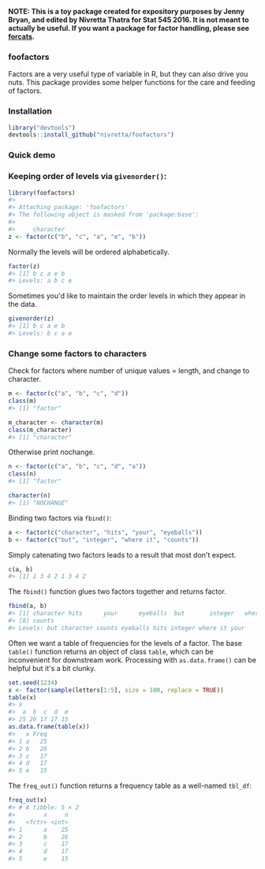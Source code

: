<!-- README.md is generated from README.Rmd. Please edit that file -->
**NOTE: This is a toy package created for expository purposes by Jenny Bryan, and edited by Nivretta Thatra for Stat 545 2016. It is not meant to actually be useful. If you want a package for factor handling, please see [forcats](https://cran.r-project.org/package=forcats).**

### foofactors

Factors are a very useful type of variable in R, but they can also drive you nuts. This package provides some helper functions for the care and feeding of factors.

### Installation

``` r
library("devtools")
devtools::install_github("nivretta/foofactors")
```

### Quick demo

### Keeping order of levels via `givenorder()`:

``` r
library(foofactors)
#> 
#> Attaching package: 'foofactors'
#> The following object is masked from 'package:base':
#> 
#>     character
z <- factor(c("b", "c", "a", "e", "b"))
```

Normally the levels will be ordered alphabetically.

``` r
factor(z)
#> [1] b c a e b
#> Levels: a b c e
```

Sometimes you'd like to maintain the order levels in which they appear in the data.

``` r
givenorder(z)
#> [1] b c a e b
#> Levels: b c a e
```

### Change some factors to characters

Check for factors where number of unique values = length, and change to character.

``` r
m <- factor(c("a", "b", "c", "d"))
class(m)
#> [1] "factor"

m_character <- character(m)
class(m_character)
#> [1] "character"
```

Otherwise print nochange.

``` r
n <- factor(c("a", "b", "c", "d", "a"))
class(n)
#> [1] "factor"

character(n)
#> [1] "NOCHANGE"
```

Binding two factors via `fbind()`:

``` r
a <- factor(c("character", "hits", "your", "eyeballs"))
b <- factor(c("but", "integer", "where it", "counts"))
```

Simply catenating two factors leads to a result that most don't expect.

``` r
c(a, b)
#> [1] 1 3 4 2 1 3 4 2
```

The `fbind()` function glues two factors together and returns factor.

``` r
fbind(a, b)
#> [1] character hits      your      eyeballs  but       integer   where it 
#> [8] counts   
#> Levels: but character counts eyeballs hits integer where it your
```

Often we want a table of frequencies for the levels of a factor. The base `table()` function returns an object of class `table`, which can be inconvenient for downstream work. Processing with `as.data.frame()` can be helpful but it's a bit clunky.

``` r
set.seed(1234)
x <- factor(sample(letters[1:5], size = 100, replace = TRUE))
table(x)
#> x
#>  a  b  c  d  e 
#> 25 26 17 17 15
as.data.frame(table(x))
#>   x Freq
#> 1 a   25
#> 2 b   26
#> 3 c   17
#> 4 d   17
#> 5 e   15
```

The `freq_out()` function returns a frequency table as a well-named `tbl_df`:

``` r
freq_out(x)
#> # A tibble: 5 × 2
#>        x     n
#>   <fctr> <int>
#> 1      a    25
#> 2      b    26
#> 3      c    17
#> 4      d    17
#> 5      e    15
```
